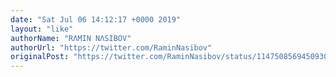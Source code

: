 ```yaml
---
date: "Sat Jul 06 14:12:17 +0000 2019"
layout: "like"
authorName: "RΛMIN NΛSIBOV"
authorUrl: "https://twitter.com/RaminNasibov"
originalPost: "https://twitter.com/RaminNasibov/status/1147508569450930176"
---
```

